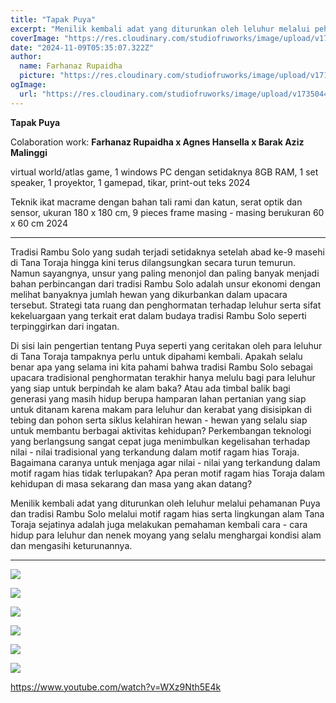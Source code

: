 ```yaml
---
title: "Tapak Puya"
excerpt: "Menilik kembali adat yang diturunkan oleh leluhur melalui pehamanan Puya dan tradisi Rambu Solo melalui motif ragam hias serta lingkungan alam Tana Toraja sejatinya adalah juga melakukan pemahaman kembali cara - cara hidup para leluhur dan nenek moyang yang selalu menghargai kondisi alam dan mengasihi keturunannya. "
coverImage: "https://res.cloudinary.com/studiofruworks/image/upload/v1735044954/jackplan-user/jpu1efsw7vtql2sigi3j.jpg"
date: "2024-11-09T05:35:07.322Z"
author:
  name: Farhanaz Rupaidha
  picture: "https://res.cloudinary.com/studiofruworks/image/upload/v1710906392/jackplan-user/d1ujf9yyzknpepfn7bnc.png"
ogImage:
  url: "https://res.cloudinary.com/studiofruworks/image/upload/v1735044954/jackplan-user/jpu1efsw7vtql2sigi3j.jpg"
---
```

**Tapak Puya**

Colaboration work: **Farhanaz Rupaidha x Agnes Hansella x Barak Aziz Malinggi**

virtual world/atlas game, 1 windows PC dengan setidaknya 8GB RAM, 1 set speaker, 1 proyektor, 1  gamepad, tikar, print-out teks
2024

Teknik ikat macrame dengan bahan tali rami dan katun, serat optik dan sensor, ukuran 180 x 180 cm, 9 pieces frame masing - masing berukuran 60 x 60 cm
2024


* * * * *

Tradisi Rambu Solo yang sudah terjadi setidaknya setelah abad ke-9 masehi di Tana Toraja hingga kini terus dilangsungkan secara turun temurun. Namun sayangnya, unsur yang paling menonjol dan paling banyak menjadi bahan perbincangan dari tradisi Rambu Solo adalah unsur ekonomi dengan melihat banyaknya jumlah hewan yang dikurbankan dalam upacara tersebut. Strategi tata ruang dan penghormatan terhadap leluhur serta sifat kekeluargaan yang terkait erat dalam budaya tradisi Rambu Solo seperti terpinggirkan dari ingatan. 

Di sisi lain pengertian tentang Puya seperti yang ceritakan oleh para leluhur di Tana Toraja tampaknya perlu untuk dipahami kembali. Apakah selalu benar apa yang selama ini kita pahami bahwa tradisi Rambu Solo sebagai upacara tradisional penghormatan terakhir hanya melulu bagi para leluhur yang siap untuk berpindah ke alam baka? Atau ada timbal balik bagi generasi yang masih hidup berupa hamparan lahan pertanian yang siap untuk ditanam karena makam para leluhur dan kerabat yang disisipkan di tebing dan pohon serta siklus kelahiran hewan - hewan yang  selalu siap untuk membantu berbagai aktivitas kehidupan? Perkembangan teknologi yang berlangsung sangat cepat juga menimbulkan kegelisahan terhadap nilai - nilai tradisional yang terkandung dalam motif ragam hias Toraja. Bagaimana caranya untuk menjaga agar nilai - nilai yang terkandung dalam motif ragam hias tidak terlupakan? Apa peran motif ragam hias Toraja dalam kehidupan di masa sekarang dan masa yang akan datang?

Menilik kembali adat yang diturunkan oleh leluhur melalui pehamanan Puya dan tradisi Rambu Solo melalui motif ragam hias serta lingkungan alam Tana Toraja sejatinya adalah juga melakukan pemahaman kembali cara - cara hidup para leluhur dan nenek moyang yang selalu menghargai kondisi alam dan mengasihi keturunannya.  
 


* * * * *

![](https://res.cloudinary.com/studiofruworks/image/upload/v1735044303/jackplan-user/o007nkue80bd97ytxtkv.jpg)

![](https://res.cloudinary.com/studiofruworks/image/upload/v1735044936/jackplan-user/arg1vxnu9quyvqp11ser.jpg)

![](https://res.cloudinary.com/studiofruworks/image/upload/v1735044981/jackplan-user/iramcafgwwkysi3v5h14.jpg)

![](https://res.cloudinary.com/studiofruworks/image/upload/v1735044996/jackplan-user/z2pjo2angkrovj7hrqwi.jpg)

![](https://res.cloudinary.com/studiofruworks/image/upload/v1735045013/jackplan-user/ssqsm1a5zt1cykjut87t.jpg)

![](https://res.cloudinary.com/studiofruworks/image/upload/v1735045028/jackplan-user/veyer3ynlii4imdpc8pp.jpg)

https://www.youtube.com/watch?v=WXz9Nth5E4k